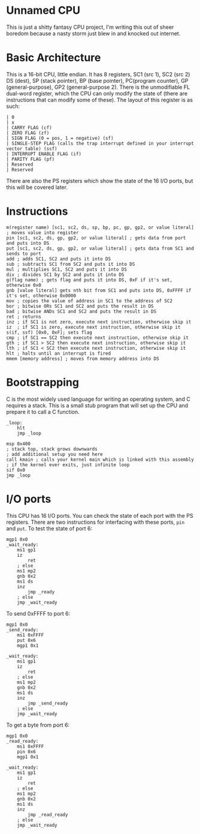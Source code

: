 # Unnamed CPU
This is just a shitty fantasy CPU project, I'm writing this out of sheer boredom because a nasty storm just blew in and knocked out internet. 

# Basic Architecture
This is a 16-bit CPU, little endian. It has 8 registers, SC1 (src 1), SC2 (src 2) DS (dest), SP (stack pointer), BP (base pointer), PC(program counter), GP (general-purpose), GP2 (general-purpose 2).
There is the unmodifiable FL dual-word register, which the CPU can only modify the state of (there are instructions that can modify some of these).
The layout of this register is as such:
```
| 0  
| x  
| CARRY FLAG (cf)  
| ZERO FLAG (zf)  
| SIGN FLAG (0 = pos, 1 = negative) (sf)  
| SINGLE-STEP FLAG (calls the trap interrupt defined in your interrupt vector table) (ssf)  
| INTERRUPT ENABLE FLAG (if)  
| PARITY FLAG (pf)  
| Reserved   
| Reserved  
```

There are also the PS registers which show the state of the 16 I/O ports, but this will be covered later.

# Instructions
```
m(register name) [sc1, sc2, ds, sp, bp, pc, gp, gp2, or value literal] ; moves value into register
pin [sc1, sc2, ds, gp, gp2, or value literal] ; gets data from port and puts into DS
put [sc1, sc2, ds, gp, gp2, or value literal] ; gets data from SC1 and sends to port
add ; adds SC1, SC2 and puts it into DS
sub ; subtracts SC1 from SC2 and puts it into DS
mul ; multiplies SC1, SC2 and puts it into DS
div ; divides SC1 by SC2 and puts it into DS
g(flag name) ; gets flag and puts it into DS, 0xF if it's set, otherwise 0x0
gnb [value literal] gets nth bit from SC1 and puts into DS, 0xFFFF if it's set, otherwise 0x0000
mov ; copies the value of address in SC1 to the address of SC2
bor ; bitwise ORs SC1 and SC2 and puts the result in DS
bad ; bitwise ANDs SC1 and SC2 and puts the result in DS
ret ; returns
inz ; if SC1 is not zero, execute next instruction, otherwise skip it
iz  ; if SC1 is zero, execute next instruction, otherwise skip it
s(if, ssf) [0x0, 0xF]; sets flag 
cmp ; if SC1 == SC2 then execute next instruction, otherwise skip it
gth ; if SC1 > SC2 then execute next instruction, otherwise skip it
lth ; if SC1 < SC2 then execute next instruction, otherwise skip it
hlt ; halts until an interrupt is fired
mmem [memory address] ; moves from memory address into DS
```

# Bootstrapping
C is the most widely used language for writing an operating system, and C requires a stack.
This is a small stub program that will set up the CPU and prepare it to call a C function.
```
_loop:
    hlt
    jmp _loop

msp 0x400
; stack top, stack grows downwards
; add additional setup you need here 
call kmain ; calls your kernel main which is linked with this assembly
; if the kernel ever exits, just infinite loop
sif 0x0
jmp _loop
```

# I/O ports
This CPU has 16 I/O ports. You can check the state of each port with the PS registers.
There are two instructions for interfacing with these ports, `pin` and `put`. 
To test the state of port 6:
```
mgp1 0x0
_wait_ready:
    ms1 gp1
    iz
        ret
    ; else
    ms1 mp2
    gnb 0x2
    ms1 ds
    inz
        jmp _ready
    ; else
    jmp _wait_ready
```
To send 0xFFFF to port 6:
```
mgp1 0x0
_send_ready:
    ms1 0xFFFF
    put 0x6
    mgp1 0x1

_wait_ready:
    ms1 gp1
    iz
        ret
    ; else
    ms1 mp2
    gnb 0x2
    ms1 ds
    inz
        jmp _send_ready
    ; else
    jmp _wait_ready
```
To get a byte from port 6:
```
mgp1 0x0
_read_ready:
    ms1 0xFFFF
    pin 0x6
    mgp1 0x1

_wait_ready:
    ms1 gp1
    iz
        ret
    ; else
    ms1 mp2
    gnb 0x2
    ms1 ds
    inz
        jmp _read_ready
    ; else
    jmp _wait_ready
```
